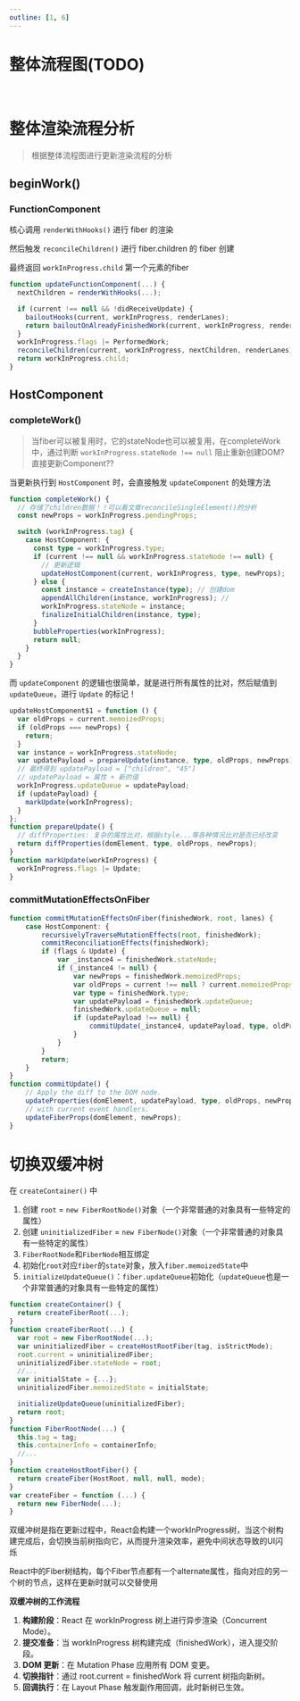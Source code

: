 ```yaml
---
outline: [1, 6]
---
```


# 整体流程图(TODO)

<br/>


# 整体渲染流程分析

> 根据整体流程图进行更新渲染流程的分析


## beginWork()

### FunctionComponent

核心调用 `renderWithHooks()` 进行 fiber 的渲染

然后触发 `reconcileChildren()` 进行 fiber.children 的 fiber 创建

最终返回 `workInProgress.child` 第一个元素的fiber

```ts
function updateFunctionComponent(...) {
  nextChildren = renderWithHooks(...);

  if (current !== null && !didReceiveUpdate) {
    bailoutHooks(current, workInProgress, renderLanes);
    return bailoutOnAlreadyFinishedWork(current, workInProgress, renderLanes);
  }
  workInProgress.flags |= PerformedWork;
  reconcileChildren(current, workInProgress, nextChildren, renderLanes);
  return workInProgress.child;
}
```


## HostComponent

### completeWork()

> 当fiber可以被复用时，它的stateNode也可以被复用，在completeWork中，通过判断 `workInProgress.stateNode !== null` 阻止重新创建DOM?直接更新Component??

当更新执行到 `HostComponent` 时，会直接触发 `updateComponent` 的处理方法

```ts
function completeWork() {
  // 存储了children数据！！可以看文章reconcileSingleElement()的分析
  const newProps = workInProgress.pendingProps;

  switch (workInProgress.tag) {
    case HostComponent: {
      const type = workInProgress.type;
      if (current !== null && workInProgress.stateNode !== null) {
        // 更新逻辑
        updateHostComponent(current, workInProgress, type, newProps);
      } else {
        const instance = createInstance(type); // 创建dom
        appendAllChildren(instance, workInProgress); //
        workInProgress.stateNode = instance;
        finalizeInitialChildren(instance, type);
      }
      bubbleProperties(workInProgress);
      return null;
    }
  }
}
```

而 `updateComponent` 的逻辑也很简单，就是进行所有属性的比对，然后赋值到 `updateQueue`，进行 `Update` 的标记！

```ts
updateHostComponent$1 = function () {
  var oldProps = current.memoizedProps;
  if (oldProps === newProps) {
    return;
  }
  var instance = workInProgress.stateNode;
  var updatePayload = prepareUpdate(instance, type, oldProps, newProps);
  // 最终得到 updatePayload = ["children", "45"]
  // updatePayload = 属性 + 新的值
  workInProgress.updateQueue = updatePayload;
  if (updatePayload) {
    markUpdate(workInProgress);
  }
};
function prepareUpdate() {
  // diffProperties: 复杂的属性比对，根据style...等各种情况比对是否已经改变
  return diffProperties(domElement, type, oldProps, newProps);
}
function markUpdate(workInProgress) {
  workInProgress.flags |= Update;
}
```

### commitMutationEffectsOnFiber

```ts
function commitMutationEffectsOnFiber(finishedWork, root, lanes) {
    case HostComponent: {
        recursivelyTraverseMutationEffects(root, finishedWork);
        commitReconciliationEffects(finishedWork);
        if (flags & Update) {
            var _instance4 = finishedWork.stateNode;
            if (_instance4 != null) {
                var newProps = finishedWork.memoizedProps; 
                var oldProps = current !== null ? current.memoizedProps : newProps;
                var type = finishedWork.type; 
                var updatePayload = finishedWork.updateQueue;
                finishedWork.updateQueue = null;
                if (updatePayload !== null) {
                    commitUpdate(_instance4, updatePayload, type, oldProps, newProps, finishedWork);
                }
            }
        }
        return;
    }
}
function commitUpdate() {
    // Apply the diff to the DOM node.
    updateProperties(domElement, updatePayload, type, oldProps, newProps); // Update the props handle so that we know which props are the ones with
    // with current event handlers.
    updateFiberProps(domElement, newProps);
}
```

# 切换双缓冲树

在 `createContainer()` 中
1. 创建 `root` = `new FiberRootNode()`对象（一个非常普通的对象具有一些特定的属性）
2. 创建 `uninitializedFiber` = `new FiberNode()`对象（一个非常普通的对象具有一些特定的属性）
3. `FiberRootNode`和`FiberNode`相互绑定
4. 初始化`root`对应`fiber`的`state`对象，放入`fiber.memoizedState`中
5. `initializeUpdateQueue()`：`fiber.updateQueue`初始化（`updateQueue`也是一个非常普通的对象具有一些特定的属性）

```javascript
function createContainer() {
  return createFiberRoot(...);
}
function createFiberRoot(...) {
  var root = new FiberRootNode(...);
  var uninitializedFiber = createHostRootFiber(tag, isStrictMode);
  root.current = uninitializedFiber;
  uninitializedFiber.stateNode = root;
  //...
  var initialState = {...};
  uninitializedFiber.memoizedState = initialState;

  initializeUpdateQueue(uninitializedFiber);
  return root;
}
function FiberRootNode(...) {
  this.tag = tag;
  this.containerInfo = containerInfo;
  //...
}
function createHostRootFiber() {
  return createFiber(HostRoot, null, null, mode);
}
var createFiber = function (...) {
  return new FiberNode(...);
}
```


双缓冲树是指在更新过程中，React会构建一个workInProgress树，当这个树构建完成后，会切换当前树指向它，从而提升渲染效率，避免中间状态导致的UI闪烁

React中的Fiber树结构，每个Fiber节点都有一个alternate属性，指向对应的另一个树的节点，这样在更新时就可以交替使用

**双缓冲树的工作流程**
1. **构建阶段**：React 在 workInProgress 树上进行异步渲染（Concurrent Mode）。
2. **提交准备**：当 workInProgress 树构建完成（finishedWork），进入提交阶段。
3. **DOM 更新**：在 Mutation Phase 应用所有 DOM 变更。
4. **切换指针**：通过 root.current = finishedWork 将 current 树指向新树。
5. **回调执行**：在 Layout Phase 触发副作用回调，此时新树已生效。